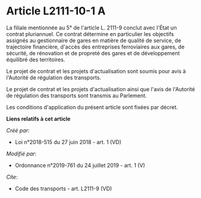 # Article L2111-10-1 A

La filiale mentionnée au 5° de l'article L. 2111-9 conclut avec l'État un contrat pluriannuel. Ce contrat détermine en
particulier les objectifs assignés au gestionnaire de gares en matière de qualité de service, de trajectoire financière,
d'accès des entreprises ferroviaires aux gares, de sécurité, de rénovation et de propreté des gares et de développement
équilibré des territoires.

Le projet de contrat et les projets d'actualisation sont soumis pour avis à l'Autorité de régulation des transports.

Le projet de contrat et les projets d'actualisation ainsi que l'avis de l'Autorité de régulation des transports sont transmis
au Parlement.

Les conditions d'application du présent article sont fixées par décret.

**Liens relatifs à cet article**

_Créé par_:

  - Loi n°2018-515 du 27 juin 2018 - art. 1 (VD)

_Modifié par_:

  - Ordonnance n°2019-761 du 24 juillet 2019 - art. 1 (V)

_Cite_:

  - Code des transports - art. L2111-9 (VD)
